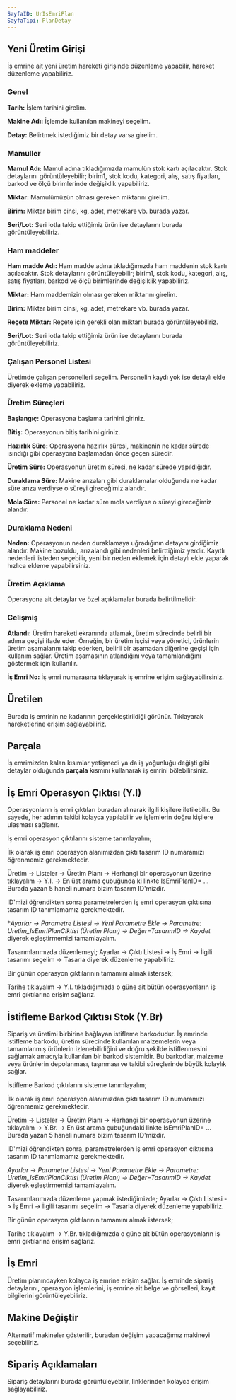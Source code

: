 ```yaml
---
SayfaID: UrIsEmriPlan
SayfaTipi: PlanDetay
---
```


## Yeni Üretim Girişi

İş emrine ait yeni üretim hareketi girişinde düzenleme yapabilir, hareket düzenleme yapabiliriz.

### Genel

**Tarih:** İşlem tarihini girelim.

**Makine Adı:** İşlemde kullanılan makineyi seçelim.

**Detay:** Belirtmek istediğimiz bir detay varsa girelim.

### Mamuller

**Mamul Adı:** Mamul adına tıkladığımızda mamulün stok kartı açılacaktır. 
	Stok detaylarını görüntüleyebilir; birim1, stok kodu, kategori, alış, satış fiyatları, barkod ve ölçü birimlerinde değişiklik yapabiliriz.

**Miktar:** Mamulümüzün olması gereken miktarını girelim. 

**Birim:** Miktar birim cinsi, kg, adet, metrekare vb. burada yazar.

**Seri/Lot:** Seri lotla takip ettiğimiz ürün ise detaylarını burada görüntüleyebiliriz.

### Ham maddeler

**Ham madde Adı:** Ham madde adına tıkladığımızda ham maddenin stok kartı açılacaktır. 
	Stok detaylarını görüntüleyebilir; birim1, stok kodu, kategori, alış, satış fiyatları, barkod ve ölçü birimlerinde değişiklik yapabiliriz.

**Miktar:** Ham maddemizin olması gereken miktarını girelim. 

**Birim:** Miktar birim cinsi, kg, adet, metrekare vb. burada yazar.

**Reçete Miktar:** Reçete için gerekli olan miktarı burada görüntüleyebiliriz.

**Seri/Lot:** Seri lotla takip ettiğimiz ürün ise detaylarını burada görüntüleyebiliriz.

### Çalışan Personel Listesi

Üretimde çalışan personelleri seçelim. Personelin kaydı yok ise detaylı ekle diyerek ekleme yapabiliriz.

### Üretim Süreçleri

**Başlangıç:** Operasyona başlama tarihini giriniz.

**Bitiş:** Operasyonun bitiş tarihini giriniz.

**Hazırlık Süre:** Operasyona hazırlık süresi, makinenin ne kadar sürede ısındığı gibi operasyona başlamadan önce geçen süredir.

**Üretim Süre:** Operasyonun üretim süresi, ne kadar sürede yapıldığıdır.

**Duraklama Süre:** Makine arızaları gibi duraklamalar olduğunda ne kadar süre arıza verdiyse o süreyi gireceğimiz alandır.

**Mola Süre:** Personel ne kadar süre mola verdiyse o süreyi gireceğimiz alandır. 


### Duraklama Nedeni

**Neden:** Operasyonun neden duraklamaya uğradığının detayını girdiğimiz alandır. Makine bozuldu, arızalandı gibi nedenleri belirttiğimiz yerdir. 
Kayıtlı nedenleri listeden seçebilir, yeni bir neden eklemek için detaylı ekle yaparak hızlıca ekleme yapabilirsiniz.

### Üretim Açıklama

Operasyona ait detaylar ve özel açıklamalar burada belirtilmelidir.

### Gelişmiş

**Atlandı:** Üretim hareketi ekranında atlamak, üretim sürecinde belirli bir adıma geçişi ifade eder. 
	Örneğin, bir üretim işçisi veya yönetici, ürünlerin üretim aşamalarını takip ederken, belirli bir aşamadan diğerine geçişi için kullanım sağlar.
	Üretim aşamasının atlandığını veya tamamlandığını göstermek için kullanılır.

**İş Emri No:** İş emri numarasına tıklayarak iş emrine erişim sağlayabilirsiniz.

## Üretilen 

Burada iş emrinin ne kadarının gerçekleştirildiği görünür. Tıklayarak hareketlerine erişim sağlayabiliriz.

## Parçala

İş emrimizden kalan kısımlar yetişmedi ya da iş yoğunluğu değişti gibi detaylar olduğunda **parçala** kısmını kullanarak iş emrini bölebilirsiniz.

## İş Emri Operasyon Çıktısı (Y.I)

Operasyonların iş emri çıktıları buradan alınarak ilgili kişilere iletilebilir. Bu sayede, her adımın takibi kolayca yapılabilir ve işlemlerin doğru kişilere ulaşması sağlanır.

İş emri operasyon çıktılarını sisteme tanımlayalım;

İlk olarak iş emri operasyon alanımızdan çıktı tasarım ID numaramızı öğrenmemiz gerekmektedir.   

Üretim -> Listeler -> Üretim Planı -> Herhangi bir operasyonun üzerine tıklayalım -> Y.I. -> En üst arama çubuğunda ki linkte IsEmriPlanID= ... Burada yazan 5 haneli numara bizim tasarım ID'mizdir.

ID'mizi öğrendikten sonra parametrelerden iş emri operasyon çıktısına tasarım ID tanımlamamız gerekmektedir.

**Ayarlar -> Parametre Listesi -> Yeni Parametre Ekle -> Parametre: Uretim_IsEmriPlanCiktisi (Üretim Planı) -> Değer=TasarımID -> *Kaydet** diyerek eşleştirmemizi tamamlayalım.

Tasarımlarımızda düzenlemeyi;
Ayarlar -> Çıktı Listesi -> İş Emri -> İlgili tasarımı seçelim -> Tasarla diyerek düzenleme yapabiliriz.

Bir günün operasyon çıktılarının tamamını almak istersek;

Tarihe tıklayalım -> Y.I. tıkladığımızda o güne ait bütün operasyonların iş emri çıktılarına erişim sağlarız.

## İstifleme Barkod Çıktısı Stok (Y.Br)

Sipariş ve üretimi birbirine bağlayan istifleme barkodudur.
İş emrinde istifleme barkodu, üretim sürecinde kullanılan malzemelerin veya tamamlanmış ürünlerin izlenebilirliğini ve doğru şekilde istiflenmesini sağlamak amacıyla kullanılan bir barkod sistemidir. 
Bu barkodlar, malzeme veya ürünlerin depolanması, taşınması ve takibi süreçlerinde büyük kolaylık sağlar.

İstifleme Barkod çıktılarını sisteme tanımlayalım;

İlk olarak iş emri operasyon alanımızdan çıktı tasarım ID numaramızı öğrenmemiz gerekmektedir.

Üretim -> Listeler -> Üretim Planı -> Herhangi bir operasyonun üzerine tıklayalım -> Y.Br. -> En üst arama çubuğundaki linkte IsEmriPlanID= ... Burada yazan 5 haneli numara bizim tasarım ID'mizdir.

ID'mizi öğrendikten  sonra, parametrelerden iş emri operasyon çıktısına tasarım ID tanımlamamız gerekmektedir.

*Ayarlar -> Parametre Listesi -> Yeni Parametre Ekle -> Parametre: Uretim_IsEmriPlanCiktisi (Üretim Planı) -> Değer=TasarımID -> *Kaydet** diyerek eşleştirmemizi tamamlayalım.

Tasarımlarımızda düzenleme yapmak istediğimizde;
Ayarlar -> Çıktı Listesi -> İş Emri -> İlgili tasarımı seçelim -> Tasarla diyerek düzenleme yapabiliriz.

Bir günün operasyon çıktılarının tamamını almak istersek;

Tarihe tıklayalım -> Y.Br. tıkladığımızda o güne ait bütün operasyonların iş emri çıktılarına erişim sağlarız.

## İş Emri

Üretim planındayken kolayca iş emrine erişim sağlar. 
İş emrinde sipariş detaylarını, operasyon işlemlerini, iş emrine ait belge ve görselleri, kayıt bilgilerini görüntüleyebiliriz.

## Makine Değiştir

Alternatif makineler gösterilir, buradan değişim yapacağımız makineyi seçebiliriz.

## Sipariş Açıklamaları

Sipariş detaylarını burada görüntüleyebilir, linklerinden kolayca erişim sağlayabiliriz.